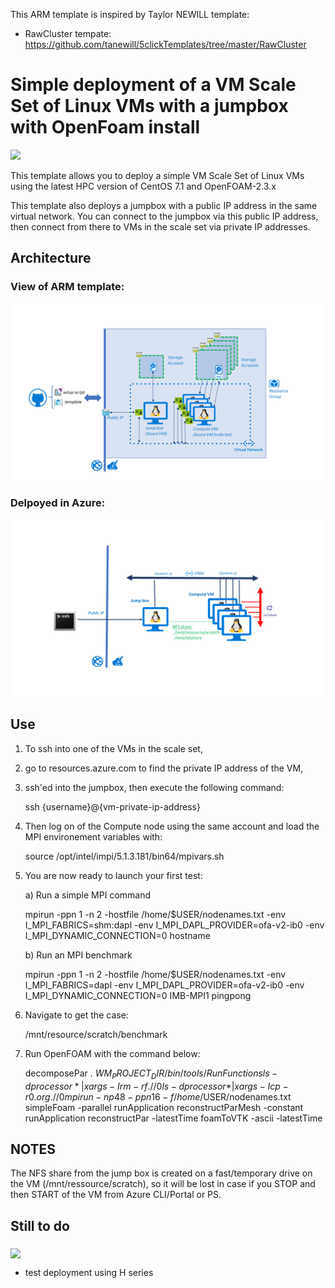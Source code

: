 This ARM template is inspired by Taylor NEWILL template:

   - RawCluster tempate: https://github.com/tanewill/5clickTemplates/tree/master/RawCluster  


# Simple deployment of a VM Scale Set of Linux VMs with a jumpbox with OpenFoam install

<a href="https://portal.azure.com/#create/Microsoft.Template/uri/https%3A%2F%2Fraw.githubusercontent.com%2FthovarMS%2FOpenFoamSimpleCluster%2Fmaster%2Fazuredeploy.json" target="_blank">
    <img src="http://azuredeploy.net/deploybutton.png"/>
</a>

This template allows you to deploy a simple VM Scale Set of Linux VMs using the latest HPC version of CentOS 7.1 and OpenFOAM-2.3.x

This template also deploys a jumpbox with a public IP address in the same virtual network. You can connect to the jumpbox via this public IP address, then connect from there to VMs in the scale set via private IP addresses.

## Architecture


### View of ARM template:

![Alt text](https://github.com/thovarMS/OpenFoamSimpleCluster/blob/master/AzureARM.PNG "ARM")

### Delpoyed in Azure: 

![Alt text](https://github.com/thovarMS/OpenFoamSimpleCluster/blob/master/Architecture.PNG "architecture")

## Use

 1) To ssh into one of the VMs in the scale set, 
 2) go to resources.azure.com to find the private IP address of the VM,
 3) ssh'ed into the jumpbox, then execute the following command:

    ssh {username}@{vm-private-ip-address}

  4) Then log on of the Compute node using the same account and load the MPI environement variables with:
    
      source /opt/intel/impi/5.1.3.181/bin64/mpivars.sh

   5) You are now ready to launch your first test:

      a) Run a simple MPI command
      
         mpirun -ppn 1 -n 2 -hostfile /home/$USER/nodenames.txt -env I_MPI_FABRICS=shm:dapl -env I_MPI_DAPL_PROVIDER=ofa-v2-ib0 -env I_MPI_DYNAMIC_CONNECTION=0 hostname

      b) Run an MPI benchmark
      
         mpirun -ppn 1 -n 2 -hostfile /home/$USER/nodenames.txt -env I_MPI_FABRICS=dapl     -env I_MPI_DAPL_PROVIDER=ofa-v2-ib0 -env I_MPI_DYNAMIC_CONNECTION=0 IMB-MPI1 pingpong

   5) Navigate to get the case:
   
      /mnt/resource/scratch/benchmark 
      
   6) Run OpenFOAM with the command below:
   
         decomposePar
         . $WM_PROJECT_DIR/bin/tools/RunFunctions 
         ls -d processor* | xargs -I {} rm -rf ./{}/0
         ls -d processor* | xargs -I {} cp -r 0.org ./{}/0
         mpirun -np 48 -ppn 16 -f /home/$USER/nodenames.txt simpleFoam -parallel
         runApplication reconstructParMesh -constant
         runApplication reconstructPar -latestTime
         foamToVTK -ascii -latestTime

## NOTES

The NFS share from the jump box is created on a fast/temporary drive on the VM (/mnt/ressource/scratch), so it will be lost in case if you STOP and then START of the VM from Azure CLI/Portal or PS.

## Still to do

<img src="https://github.com/thovarMS/beegfs-shared-slurm-on-centos7.2/blob/master/workInProgress.png" align="middle" />

- test deployment using H series
